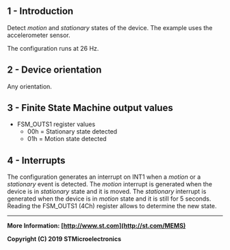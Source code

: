 ## 1 - Introduction

Detect *motion* and *stationary* states of the device. The example uses the accelerometer sensor.

The configuration runs at 26 Hz.


## 2 - Device orientation

Any orientation.


## 3 - Finite State Machine output values

- FSM_OUTS1 register values
  - 00h = Stationary state detected
  - 01h = Motion state detected


## 4 - Interrupts

The configuration generates an interrupt on INT1 when a *motion* or a *stationary* event is detected. The *motion* interrupt is generated when the device is in *stationary* state and it is moved. The *stationary* interrupt is generated when the device is in *motion* state and it is still for 5 seconds. Reading the FSM_OUTS1 (4Ch) register allows to determine the new state.

------

**More Information: [http://www.st.com](http://st.com/MEMS)**

**Copyright (C) 2019 STMicroelectronics**